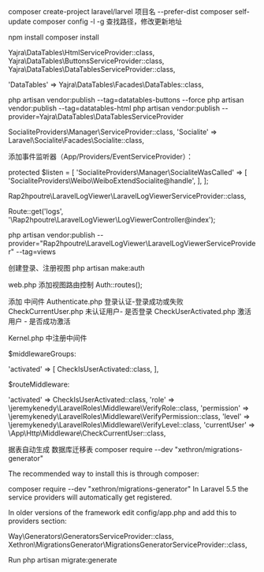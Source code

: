 composer create-project laravel/larvel  项目名 --prefer-dist
composer self-update
composer config -l -g
查找路径，修改更新地址


npm install
composer install


Yajra\DataTables\HtmlServiceProvider::class,
Yajra\DataTables\ButtonsServiceProvider::class,
Yajra\DataTables\DataTablesServiceProvider::class,

'DataTables' => Yajra\DataTables\Facades\DataTables::class,


php artisan vendor:publish --tag=datatables-buttons --force
php artisan vendor:publish --tag=datatables-html
php artisan vendor:publish --provider=Yajra\DataTables\DataTablesServiceProvider


SocialiteProviders\Manager\ServiceProvider::class,
'Socialite' => Laravel\Socialite\Facades\Socialite::class,

添加事件监听器（App/Providers/EventServiceProvider）：

protected $listen = [
    'SocialiteProviders\Manager\SocialiteWasCalled' => [
        'SocialiteProviders\Weibo\WeiboExtendSocialite@handle',
    ],
];


Rap2hpoutre\LaravelLogViewer\LaravelLogViewerServiceProvider::class,

Route::get('logs', '\Rap2hpoutre\LaravelLogViewer\LogViewerController@index');

php artisan vendor:publish --provider="Rap2hpoutre\LaravelLogViewer\LaravelLogViewerServiceProvider" --tag=views



创建登录、注册视图
php artisan make:auth


web.php 添加视图路由控制
Auth::routes();

添加 中间件
Authenticate.php  登录认证-登录成功或失败
CheckCurrentUser.php 未认证用户- 是否登录
CheckUserActivated.php 激活用户 - 是否成功激活

Kernel.php 中注册中间件

$middlewareGroups: 

'activated' => [
    CheckIsUserActivated::class,
],


$routeMiddleware:

'activated'     => CheckIsUserActivated::class,
'role'          => \jeremykenedy\LaravelRoles\Middleware\VerifyRole::class,
'permission'    => \jeremykenedy\LaravelRoles\Middleware\VerifyPermission::class,
'level'         => \jeremykenedy\LaravelRoles\Middleware\VerifyLevel::class,
'currentUser'   => \App\Http\Middleware\CheckCurrentUser::class,



据表自动生成 数据库迁移表
composer require --dev "xethron/migrations-generator"

The recommended way to install this is through composer:

composer require --dev "xethron/migrations-generator"
In Laravel 5.5 the service providers will automatically get registered.

In older versions of the framework edit config/app.php and add this to providers section:

Way\Generators\GeneratorsServiceProvider::class,
Xethron\MigrationsGenerator\MigrationsGeneratorServiceProvider::class,

Run 
php artisan migrate:generate